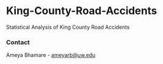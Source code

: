 # King-County-Road-Accidents
Statistical Analysis of King County Road Accidents

### Contact
Ameya Bhamare - ameyarb@uw.edu
